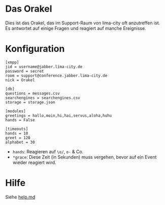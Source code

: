 Das Orakel
==========

Dies ist das Orakel, das im Support-Raum von lima-city oft anzutreffen ist.  Es
antwortet auf einige Fragen und reagiert auf manche Ereignisse.

Konfiguration
=============
```
[xmpp]
jid = username@jabber.lima-city.de
password = secret
room = support@conference.jabber.lima-city.de
nick = Orakel

[db]
questions = messages.csv
searchengines = searchengines.csv
storage = storage.json

[modules]
greetings = hallo,moin,hi,hai,servus,aloha,huhu
hands = False

[timeouts]
hands = 10
greet = 120
alphabet = 30
```

- `hands`: Reagieren auf `\o/`, `o-` & Co.
- `*grace`: Diese Zeit (in Sekunden) muss vergehen, bevor auf ein Event wieder
  reagiert wird.

Hilfe
=====

Siehe [help.md](https://github.com/hackyourlife/orakel/blob/master/help.md)
